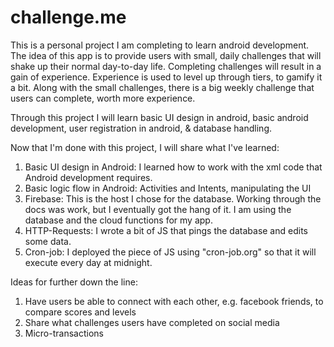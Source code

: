 # challenge.me

This is a personal project I am completing to learn android development. The idea of this app is to provide users with small, daily challenges that will shake up their normal day-to-day life. Completing challenges will result in a gain of experience. Experience is used to level up through tiers, to gamify it a bit. Along with the small challenges, there is a big weekly challenge that users can complete, worth more experience.

Through this project I will learn basic UI design in android, basic android development, user registration in android, & database handling.

Now that I'm done with this project, I will share what I've learned:
  1. Basic UI design in Android: I learned how to work with the xml code that Android development requires.
  2. Basic logic flow in Android: Activities and Intents, manipulating the UI
  3. Firebase: This is the host I chose for the database. Working through the docs was work, but I eventually got the hang of it. I am using the database and the cloud functions for my app.
  4. HTTP-Requests: I wrote a bit of JS that pings the database and edits some data.
  5. Cron-job: I deployed the piece of JS using "cron-job.org" so that it will execute every day at midnight.

Ideas for further down the line:
  1. Have users be able to connect with each other, e.g. facebook friends, to compare scores and levels
  2. Share what challenges users have completed on social media
  3. Micro-transactions
